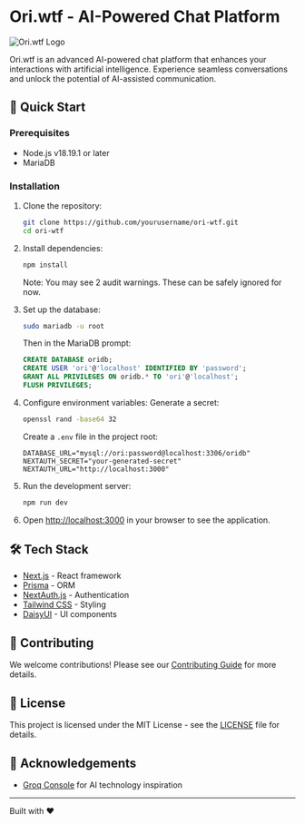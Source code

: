 # Ori.wtf - AI-Powered Chat Platform

![Ori.wtf Logo](https://ori.wtf/logo.png)

Ori.wtf is an advanced AI-powered chat platform that enhances your interactions with artificial intelligence. Experience seamless conversations and unlock the potential of AI-assisted communication.

## 🚀 Quick Start

### Prerequisites

- Node.js v18.19.1 or later
- MariaDB

### Installation

1. Clone the repository:
   ```bash
   git clone https://github.com/yourusername/ori-wtf.git
   cd ori-wtf
   ```

2. Install dependencies:
   ```bash
   npm install
   ```
   Note: You may see 2 audit warnings. These can be safely ignored for now.

3. Set up the database:
   ```bash
   sudo mariadb -u root
   ```
   Then in the MariaDB prompt:
   ```sql
   CREATE DATABASE oridb;
   CREATE USER 'ori'@'localhost' IDENTIFIED BY 'password';
   GRANT ALL PRIVILEGES ON oridb.* TO 'ori'@'localhost';
   FLUSH PRIVILEGES;
   ```

4. Configure environment variables:
   Generate a secret:
   ```bash
   openssl rand -base64 32
   ```
   Create a `.env` file in the project root:
   ```
   DATABASE_URL="mysql://ori:password@localhost:3306/oridb"
   NEXTAUTH_SECRET="your-generated-secret"
   NEXTAUTH_URL="http://localhost:3000"
   ```

5. Run the development server:
   ```bash
   npm run dev
   ```

6. Open [http://localhost:3000](http://localhost:3000) in your browser to see the application.

## 🛠 Tech Stack

- [Next.js](https://nextjs.org/) - React framework
- [Prisma](https://www.prisma.io/) - ORM
- [NextAuth.js](https://next-auth.js.org/) - Authentication
- [Tailwind CSS](https://tailwindcss.com/) - Styling
- [DaisyUI](https://daisyui.com/) - UI components

## 🤝 Contributing

We welcome contributions! Please see our [Contributing Guide](CONTRIBUTING.md) for more details.

## 📄 License

This project is licensed under the MIT License - see the [LICENSE](LICENSE) file for details.

## 🙏 Acknowledgements

- [Groq Console](https://console.groq.com/) for AI technology inspiration

---

Built with ❤️

